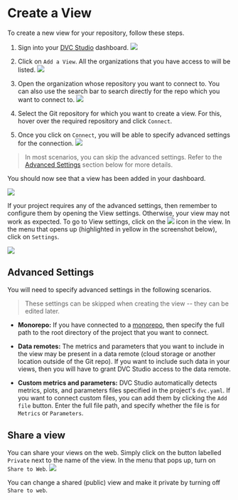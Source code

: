 # Create a View

To create a new view for your repository, follow these steps.

1. Sign into your [DVC Studio](https://studio.iterative.ai/) dashboard.
   ![](https://static.iterative.ai/img/studio/login_home.png)

2. Click on `Add a View`. All the organizations that you have access to will be
   listed. ![](https://static.iterative.ai/img/studio/create_view.png)

3. Open the organization whose repository you want to connect to. You can also
   use the search bar to search directly for the repo which you want to connect
   to. ![](https://static.iterative.ai/img/studio/select_repo.png)

4. Select the Git repository for which you want to create a view. For this,
   hover over the required repository and click `Connect`.

5. Once you click on `Connect`, you will be able to specify advanced settings
   for the connection.
   ![](https://static.iterative.ai/img/studio/view_settings.png)

> In most scenarios, you can skip the advanced settings. Refer to the
> [Advanced Settings](#advanced-settings) section below for more details.

You should now see that a view has been added in your dashboard.

![](https://static.iterative.ai/img/studio/view_added.png)

If your project requires any of the advanced settings, then remember to
configure them by opening the View settings. Otherwise, your view may not work
as expected. To go to View settings, click on the
![](https://static.iterative.ai/img/studio/view_open_settings_icon.png) icon in
the view. In the menu that opens up (highlighted in yellow in the screenshot
below), click on `Settings`.

![](https://static.iterative.ai/img/studio/view_open_settings.png)

## Advanced Settings

You will need to specify advanced settings in the following scenarios.

> These settings can be skipped when creating the view -- they can be edited
> later.

- **Monorepo:** If you have connected to a
  [monorepo](https://en.wikipedia.org/wiki/Monorepo), then specify the full path
  to the root directory of the project that you want to connect.

- **Data remotes:** The metrics and parameters that you want to include in the
  view may be present in a <abbr>data remote</abbr> (cloud storage or another
  location outside of the Git repo). If you want to include such data in your
  views, then you will have to grant DVC Studio access to the data remote.

- **Custom metrics and parameters:** DVC Studio automatically detects metrics,
  plots, and parameters files specified in the project's `dvc.yaml`. If you want
  to connect custom files, you can add them by clicking the `Add file` button.
  Enter the full file path, and specify whether the file is for `Metrics` or
  `Parameters`.

## Share a view

You can share your views on the web. Simply click on the button labelled
`Private` next to the name of the view. In the menu that pops up, turn on
`Share to Web`. ![](https://static.iterative.ai/img/studio/view_share.png)

You can change a shared (public) view and make it private by turning off
`Share to web`.
